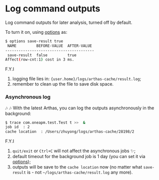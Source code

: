 Log command outputs
===================

Log command outputs for later analysis, turned off by default.

To turn it on, using [options](options.md) as:

```bash
$ options save-result true
 NAME         BEFORE-VALUE  AFTER-VALUE
----------------------------------------
 save-result  false         true
Affect(row-cnt:1) cost in 3 ms.
```

F.Y.I 

1. logging file lies in: `{user.home}/logs/arthas-cache/result.log`;
2. remember to clean up the file to save disk space.

### Asynchronous log

 :notes: :notes: 
With the latest Arthas, you can log the outputs asynchronously in the background:

```bash
$ trace com.oneapm.test.Test t >>  &
job id  : 2
cache location  : /Users/zhuyong/logs/arthas-cache/28198/2
```

F.Y.I

1. `quit/exit` or `Ctrl+C` will not affect the asynchronous jobs :sparkles:; 
2. default timeout for the background job is 1 day (you can set it via [options](options.md));
3. outputs will be save to the `cache location` now (no matter what `save-result` is - not `~/logs/arthas-cache/result.log` any more).

